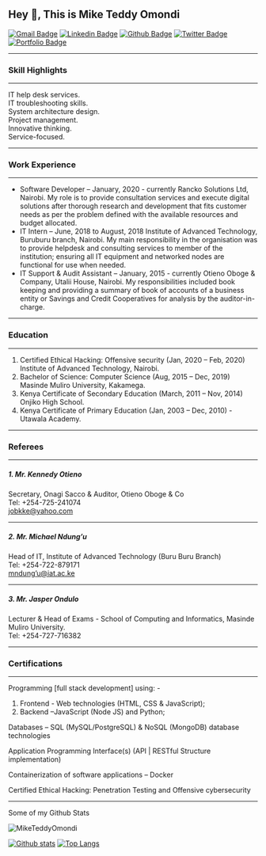 ## Hey 👋, This is Mike Teddy Omondi

[![Gmail Badge](https://img.shields.io/badge/-mike_omondi@outlook.com-c14438?style=flat&logo=Gmail&logoColor=white&link=mailto:mike_omondi@outlook.com)](mailto:mike_omondi@outlook.com)
[![Linkedin Badge](https://img.shields.io/badge/-MikeTeddyOmondi-0072b1?style=flat&logo=Linkedin&logoColor=white&link=https://www.linkedin.com/in/MikeTeddyOmondi/)](https://www.linkedin.com/in/MikeTeddyOmondi/) [![Github Badge](https://img.shields.io/badge/-MikeTeddyOmondi-grey?style=flat&logo=github&logoColor=white&link=https://github.com/MikeTeddyOmondi/)](https://www.github.com/MikeTeddyOmondi/) [![Twitter Badge](https://img.shields.io/badge/-MikeTeddyOmondi-00acee?style=flat&logo=twitter&logoColor=white&link=https://twitter.com/MikeTeddyOmondi/)](https://www.twitter.com/MikeTeddyOmondi/) [![Portfolio Badge](https://img.shields.io/badge/portfolio-web-blue?style=flat&link=www.ranckosolutions.com/projects.html/)](www.ranckosolutions.com/projects.html/) <p align='left'>

---

### Skill Highlights

---

IT help desk services.\
IT troubleshooting skills.\
System architecture design.\
Project management.\
Innovative thinking.\
Service-focused.

---

### Work Experience

---

- Software Developer – January, 2020 - currently
  Rancko Solutions Ltd, Nairobi.
  My role is to provide consultation services and execute digital
  solutions after thorough research and development that fits
  customer needs as per the problem defined with the available
  resources and budget allocated.
- IT Intern – June, 2018 to August, 2018
  Institute of Advanced Technology, Buruburu branch, Nairobi.
  My main responsibility in the organisation was to provide helpdesk
  and consulting services to member of the institution; ensuring all IT
  equipment and networked nodes are functional for use when
  needed.
- IT Support & Audit Assistant – January, 2015 - currently
  Otieno Oboge & Company, Utalii House, Nairobi.
  My responsibilities included book keeping and providing a
  summary of book of accounts of a business entity or Savings and
  Credit Cooperatives for analysis by the auditor-in-charge.

---

### Education

---

1. Certified Ethical Hacking: Offensive security (Jan, 2020 – Feb, 2020) \
   Institute of Advanced Technology, Nairobi.
2. Bachelor of Science: Computer Science (Aug, 2015 – Dec, 2019) \
   Masinde Muliro University, Kakamega.
3. Kenya Certificate of Secondary Education (March, 2011 – Nov, 2014)  
   Onjiko High School.
4. Kenya Certificate of Primary Education (Jan, 2003 – Dec, 2010) - Utawala Academy.

---

### Referees

---

##### 1. Mr. Kennedy Otieno

Secretary, Onagi Sacco &
Auditor, Otieno Oboge & Co \
Tel: +254-725-241074 \
[jobkke@yahoo.com](jobkke@yahoo.com)

---

##### 2. Mr. Michael Ndung’u

Head of IT, Institute of
Advanced Technology (Buru
Buru Branch) \
Tel: +254-722-879171 \
[mndung’u@iat.ac.ke](mndung’u@iat.ac.ke)

---

##### 3. Mr. Jasper Ondulo

Lecturer & Head of Exams -
School of Computing and
Informatics, Masinde Muliro
University. \
Tel: +254-727-716382

---

### Certifications

---

Programming [full stack development] using: -

1. Frontend - Web technologies (HTML, CSS & JavaScript);
2. Backend –JavaScript (Node JS) and Python;

Databases – SQL (MySQL/PostgreSQL) & NoSQL (MongoDB)
database technologies

Application Programming Interface(s) (API | RESTful Structure implementation)

Containerization of software applications – Docker

Certified Ethical Hacking: Penetration Testing and Offensive cybersecurity

---

</p>
    Some of my Github Stats
<p align=left> <img src=https://komarev.com/ghpvc/?username=MikeTeddyOmondi alt=MikeTeddyOmondi /> </p>

[![Github stats](https://github-readme-stats.vercel.app/api?username=MikeTeddyOmondi&show_icons=true&include_all_commits=true)](https://github.com/MikeTeddyOmondi/github-readme-stats)
[![Top Langs](https://github-readme-stats.vercel.app/api/top-langs/?username=MikeTeddyOmondi&layout=compact)](https://github.com/MikeTeddyOmondi/github-readme-stats)
